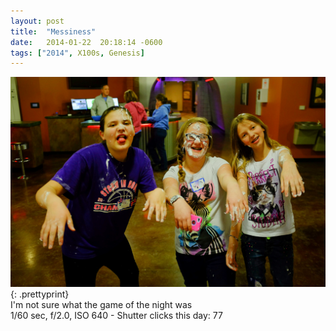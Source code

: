 ```yaml
---
layout: post
title:  "Messiness"
date:   2014-01-22  20:18:14 -0600
tags: ["2014", X100s, Genesis]
---
```

![:title](/images/2014/2014_0122_DSCF1516.jpg)
{: .prettyprint}  
I'm not sure what the game of the night was  
1/60 sec, f/2.0, ISO 640 - Shutter clicks this day: 77